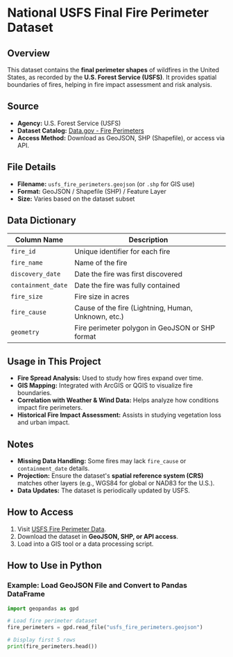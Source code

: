 # National USFS Final Fire Perimeter Dataset

## Overview
This dataset contains the **final perimeter shapes** of wildfires in the United States, as recorded by the **U.S. Forest Service (USFS)**. It provides spatial boundaries of fires, helping in fire impact assessment and risk analysis.

## Source
- **Agency:** U.S. Forest Service (USFS)
- **Dataset Catalog:** [Data.gov - Fire Perimeters](https://catalog.data.gov/dataset/national-usfs-final-fire-perimeter-feature-layer-80014)
- **Access Method:** Download as GeoJSON, SHP (Shapefile), or access via API.

## File Details
- **Filename:** `usfs_fire_perimeters.geojson` (or `.shp` for GIS use)
- **Format:** GeoJSON / Shapefile (SHP) / Feature Layer
- **Size:** Varies based on the dataset subset

## Data Dictionary
| Column Name          | Description |
|----------------------|-------------|
| `fire_id`           | Unique identifier for each fire |
| `fire_name`         | Name of the fire |
| `discovery_date`    | Date the fire was first discovered |
| `containment_date`  | Date the fire was fully contained |
| `fire_size`         | Fire size in acres |
| `fire_cause`        | Cause of the fire (Lightning, Human, Unknown, etc.) |
| `geometry`          | Fire perimeter polygon in GeoJSON or SHP format |

## Usage in This Project
- **Fire Spread Analysis:** Used to study how fires expand over time.
- **GIS Mapping:** Integrated with ArcGIS or QGIS to visualize fire boundaries.
- **Correlation with Weather & Wind Data:** Helps analyze how conditions impact fire perimeters.
- **Historical Fire Impact Assessment:** Assists in studying vegetation loss and urban impact.

## Notes
- **Missing Data Handling:** Some fires may lack `fire_cause` or `containment_date` details.
- **Projection:** Ensure the dataset's **spatial reference system (CRS)** matches other layers (e.g., WGS84 for global or NAD83 for the U.S.).
- **Data Updates:** The dataset is periodically updated by USFS.

## How to Access
1. Visit [USFS Fire Perimeter Data](https://catalog.data.gov/dataset/national-usfs-final-fire-perimeter-feature-layer-80014).
2. Download the dataset in **GeoJSON, SHP, or API access**.
3. Load into a GIS tool or a data processing script.

## How to Use in Python
### **Example: Load GeoJSON File and Convert to Pandas DataFrame**
```python
import geopandas as gpd

# Load fire perimeter dataset
fire_perimeters = gpd.read_file("usfs_fire_perimeters.geojson")

# Display first 5 rows
print(fire_perimeters.head())
